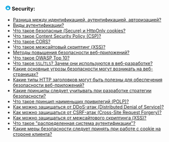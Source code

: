 <h3>
  <img src="../assets/Security.png" width="16" height="16" />
  <span>Security:</span>
</h3>

- [Разница между идентификацией, аутентификацией, авторизацией?](https://youtu.be/CFQaZk6iW08?t=735)
- [Виды аутентификации?](https://youtu.be/CFQaZk6iW08?t=770)
- [Что такое безопасные (Secure) и HttpOnly cookies?](https://youtu.be/96CgumhAQXc?t=158)
- [Что такое Content Security Policy (CSP)?](https://youtu.be/96CgumhAQXc?t=231)
- [Что такое CORS?](https://youtu.be/5pRRnAItPKg?t=360)
- [Что такое межсайтовый скриптинг (XSS)?](https://youtu.be/96CgumhAQXc?t=292)
- [Методы повышения безопасности веб-приложений?](https://youtu.be/Uiko7sw9etM?t=347)
- [Что такое OWASP Top 10?](https://youtu.be/Uiko7sw9etM?t=419)
- [Что такое `SSL`/`TLS`? Зачем они используются в веб-разработке?](https://youtu.be/CFQaZk6iW08?t=663)
- [Какие основные угрозы безопасности могут возникать на веб-страницах?](https://youtu.be/yD70CY2hcXo?t=39)
- [Какие типы HTTP заголовков могут быть полезны для обеспечения безопасности веб-приложений?](https://youtu.be/yD70CY2hcXo?t=165)
- [Какие принципы следует учитывать при разработке стратегии безопасности?](https://youtu.be/yD70CY2hcXo?t=247)
- [Что такое принцип наименьших привилегий (POLP)?](https://youtu.be/yD70CY2hcXo?t=350)
- [Как можно защищаться от DDoS-атак (Distributed Denial of Service)?](https://youtu.be/yD70CY2hcXo?t=408)
- [Как можно защищаться от CSRF-атак (Cross-Site Request Forgery)?](https://youtu.be/yD70CY2hcXo?t=510)
- [Как можно защищаться от межсайтового скриптинга (XSS)?](https://youtu.be/yD70CY2hcXo?t=597)
- [Что такое "распределенная система аутентификации"?](https://youtu.be/yD70CY2hcXo?t=713)
- [Какие меры безопасности следует принять при работе с cookie на стороне клиента?](https://youtu.be/yD70CY2hcXo?t=800)
